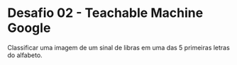 # Desafio 02 - Teachable Machine Google

Classificar uma imagem de um sinal de libras em uma das 5 primeiras letras do alfabeto.
